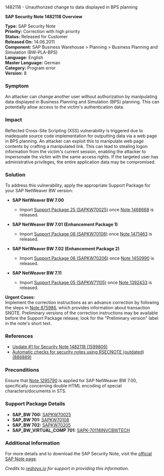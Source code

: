 1482118 - Unauthorized change to data displayed in BPS planning

**SAP Security Note 1482118 Overview**

**Type:** SAP Security Note  
**Priority:** Correction with high priority  
**Status:** Released for Customer  
**Released On:** 14.06.2011  
**Component:** SAP Business Warehouse > Planning > Business Planning and Simulation (BW-PLA-BPS)  
**Language:** English  
**Master Language:** German  
**Category:** Program error  
**Version:** 8

### **Symptom**
An attacker can change another user without authorization by manipulating data displayed in Business Planning and Simulation (BPS) planning. This can potentially allow access to the victim's authentication data.

### **Impact**
Reflected Cross-Site Scripting (XSS) vulnerability is triggered due to inadequate source code implementation for outputting data via a web page in BPS planning. An attacker can exploit this to manipulate web page contents by crafting a manipulated link. This can lead to stealing logon information from the victim's current session, enabling the attacker to impersonate the victim with the same access rights. If the targeted user has administrative privileges, the entire application data may be compromised.

### **Solution**
To address this vulnerability, apply the appropriate Support Package for your SAP NetWeaver BW version:

- **SAP NetWeaver BW 7.00**
  - Import [Support Package 25 (SAPKW70025)](https://me.sap.com/supportpackage/SAPKW70025) once [Note 1468668](https://me.sap.com/notes/1468668) is released.

- **SAP NetWeaver BW 7.01 (Enhancement Package 1)**
  - Import [Support Package 08 (SAPKW70108)](https://me.sap.com/supportpackage/SAPKW70108) once [Note 1471463](https://me.sap.com/notes/1471463) is released.

- **SAP NetWeaver BW 7.02 (Enhancement Package 2)**
  - Import [Support Package 06 (SAPKW70206)](https://me.sap.com/supportpackage/SAPKW70206) once [Note 1450990](https://me.sap.com/notes/1450990) is released.

- **SAP NetWeaver BW 7.11**
  - Import [Support Package 05 (SAPKW71105)](https://me.sap.com/supportpackage/SAPKW71105) once [Note 1392433](https://me.sap.com/notes/1392433) is released.

**Urgent Cases:**  
Implement the correction instructions as an advance correction by following the steps in [Note 875986](https://me.sap.com/notes/875986), which provides information about transaction SNOTE. Preliminary versions of the correction instructions may be available before the Support Package release; look for the "Preliminary version" label in the note's short text.

### **References**
- [Update #1 for Security Note 1482118 (1599806)](https://me.sap.com/notes/1599806)
- [Automatic checks for security notes using RSECNOTE (outdated) (888889)](https://me.sap.com/notes/888889)

### **Preconditions**
Ensure that [Note 1295790](https://me.sap.com/notes/1295790) is applied for SAP NetWeaver BW 7.00, specifically concerning double HTML encoding of special characters/documents in STS.

### **Support Package Details**
- **SAP_BW 700:** [SAPKW70025](https://me.sap.com/supportpackage/SAPKW70025)
- **SAP_BW 701:** [SAPKW70108](https://me.sap.com/supportpackage/SAPKW70108)
- **SAP_BW 702:** [SAPKW70205](https://me.sap.com/supportpackage/SAPKW70205)
- **SAP_BW_VIRTUAL_COMP 701:** [SAPK-70118INVCBWTECH](https://me.sap.com/supportpackage/SAPK-70118INVCBWTECH)

### **Additional Information**
For more details and to download the SAP Security Note, visit the [official SAP Note page](https://notesdownloads.sap.com/note/0040000008769182017).

*Credits to [redrays.io](https://redrays.io) for support in providing this information.*
